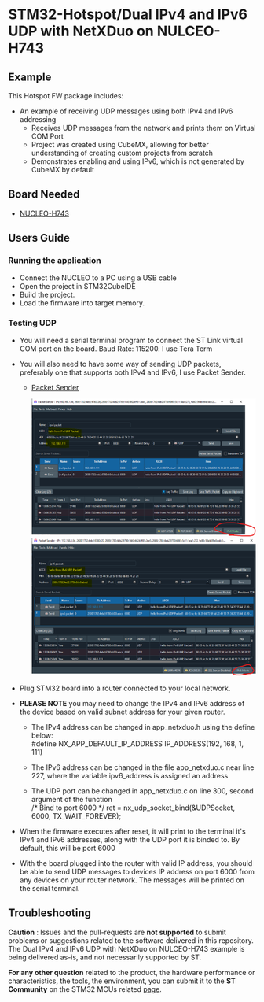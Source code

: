 # STM32-Hotspot/Dual IPv4 and IPv6 UDP with NetXDuo on NULCEO-H743

## Example

This Hotspot FW package includes:
* An example of receiving UDP messages using both IPv4 and IPv6 addressing
  * Receives UDP messages from the network and prints them on Virtual COM Port
  * Project was created using CubeMX, allowing for better understanding of creating custom projects from scratch
  * Demonstrates enabling and using IPv6, which is not generated by CubeMX by default

## Board Needed

  * [NUCLEO-H743](https://www.st.com/en/evaluation-tools/nucleo-h743zi.html)

## Users Guide

### Running the application
  * Connect the NUCLEO to a PC using a USB cable
  * Open the project in STM32CubeIDE
  * Build the project.
  * Load the firmware into target memory.



### Testing UDP

  * You will need a serial terminal program to connect the ST Link virtual COM port on the board. Baud Rate: 115200. I use Tera Term
  * You will also need to have some way of sending UDP packets, preferably one that supports both IPv4 and IPv6, I use Packet Sender.
    * [Packet Sender](https://packetsender.com/)

        <img src="images/ipv4_packetsender.jpg" height="280">
        <img src="images/ipv6_packetsender.jpg" height="280">
  * Plug STM32 board into a router connected to your local network. 
  * **PLEASE NOTE** you may need to change the IPv4 and IPv6 address of the device based on valid subnet address for your given router. 
    * The IPv4 address can be changed in app_netxduo.h using the define below:<br>
        #define NX_APP_DEFAULT_IP_ADDRESS                   IP_ADDRESS(192, 168, 1, 111)

    * The IPv6 address can be changed in the file app_netxduo.c near line 227, where the variable ipv6_address is assigned an address

    * The UDP port can be changed in app_netxduo.c on line 300, second argument of the function<br>
        /* Bind to port 6000 */
	    ret = nx_udp_socket_bind(&UDPSocket, 6000, TX_WAIT_FOREVER);

  * When the firmware executes after reset, it will print to the terminal it's IPv4 and IPv6 addresses, along with the UDP port it is binded to. By default, this will be port 6000
  * With the board plugged into the router with valid IP address, you should be able to send UDP messages to devices IP address on port 6000 from any devices on your router network. The messages will be printed on the serial terminal.


## Troubleshooting

**Caution** : Issues and the pull-requests are **not supported** to submit problems or suggestions related to the software delivered in this repository. The Dual IPv4 and IPv6 UDP with NetXDuo on NULCEO-H743 example is being delivered as-is, and not necessarily supported by ST.

**For any other question** related to the product, the hardware performance or characteristics, the tools, the environment, you can submit it to the **ST Community** on the STM32 MCUs related [page](https://community.st.com/s/topic/0TO0X000000BSqSWAW/stm32-mcus).